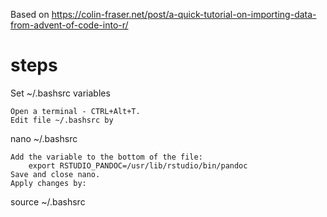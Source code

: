 Based on
https://colin-fraser.net/post/a-quick-tutorial-on-importing-data-from-advent-of-code-into-r/

# steps
Set ~/.bashsrc variables

    Open a terminal - CTRL+Alt+T.
    Edit file ~/.bashsrc by

nano ~/.bashsrc

    Add the variable to the bottom of the file:
        export RSTUDIO_PANDOC=/usr/lib/rstudio/bin/pandoc
    Save and close nano.
    Apply changes by:

source ~/.bashsrc
